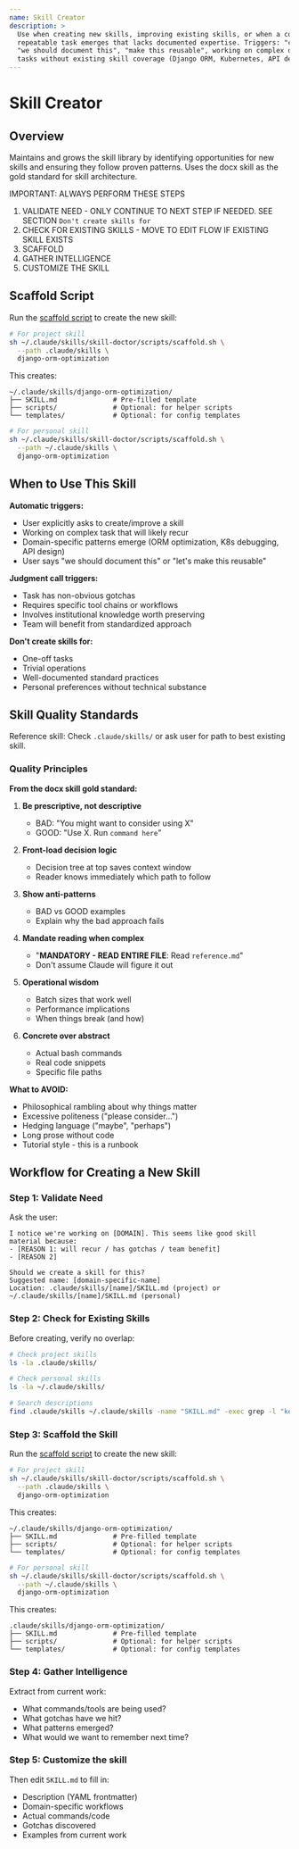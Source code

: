 ```yaml
---
name: Skill Creator 
description: >
  Use when creating new skills, improving existing skills, or when a complex 
  repeatable task emerges that lacks documented expertise. Triggers: "create a skill", 
  "we should document this", "make this reusable", working on complex domain-specific 
  tasks without existing skill coverage (Django ORM, Kubernetes, API design, etc.)
---
```


# Skill Creator

## Overview

Maintains and grows the skill library by identifying opportunities for new skills and ensuring they follow proven patterns. Uses the docx skill as the gold standard for skill architecture.

IMPORTANT: ALWAYS PERFORM THESE STEPS
1. VALIDATE NEED - ONLY CONTINUE TO NEXT STEP IF NEEDED. SEE SECTION `Don't create skills for`
2. CHECK FOR EXISTING SKILLS - MOVE TO EDIT FLOW IF EXISTING SKILL EXISTS
3. SCAFFOLD
4. GATHER INTELLIGENCE
5. CUSTOMIZE THE SKILL

## Scaffold Script

Run the [scaffold script](./scripts/scaffold.sh) to create the new skill:

```bash
# For project skill
sh ~/.claude/skills/skill-doctor/scripts/scaffold.sh \
  --path .claude/skills \
  django-orm-optimization
```

This creates:
```
~/.claude/skills/django-orm-optimization/
├── SKILL.md              # Pre-filled template
├── scripts/              # Optional: for helper scripts
└── templates/            # Optional: for config templates
```

```bash
# For personal skill
sh ~/.claude/skills/skill-doctor/scripts/scaffold.sh \
  --path ~/.claude/skills \
  django-orm-optimization
```
## When to Use This Skill

**Automatic triggers:**
- User explicitly asks to create/improve a skill
- Working on complex task that will likely recur
- Domain-specific patterns emerge (ORM optimization, K8s debugging, API design)
- User says "we should document this" or "let's make this reusable"

**Judgment call triggers:**
- Task has non-obvious gotchas
- Requires specific tool chains or workflows
- Involves institutional knowledge worth preserving
- Team will benefit from standardized approach

**Don't create skills for:**
- One-off tasks
- Trivial operations
- Well-documented standard practices
- Personal preferences without technical substance

## Skill Quality Standards

Reference skill: Check `.claude/skills/` or ask user for path to best existing skill.

### Quality Principles

**From the docx skill gold standard:**

1. **Be prescriptive, not descriptive**
   - BAD: "You might want to consider using X"
   - GOOD: "Use X. Run `command here`"

2. **Front-load decision logic**
   - Decision tree at top saves context window
   - Reader knows immediately which path to follow

3. **Show anti-patterns**
   - BAD vs GOOD examples
   - Explain why the bad approach fails

4. **Mandate reading when complex**
   - "**MANDATORY - READ ENTIRE FILE**: Read `reference.md`"
   - Don't assume Claude will figure it out

5. **Operational wisdom**
   - Batch sizes that work well
   - Performance implications
   - When things break (and how)

6. **Concrete over abstract**
   - Actual bash commands
   - Real code snippets
   - Specific file paths

**What to AVOID:**
- Philosophical rambling about why things matter
- Excessive politeness ("please consider...")
- Hedging language ("maybe", "perhaps")
- Long prose without code
- Tutorial style - this is a runbook

## Workflow for Creating a New Skill

### Step 1: Validate Need

Ask the user:
````
I notice we're working on [DOMAIN]. This seems like good skill material because:
- [REASON 1: will recur / has gotchas / team benefit]
- [REASON 2]

Should we create a skill for this?
Suggested name: [domain-specific-name]
Location: .claude/skills/[name]/SKILL.md (project) or ~/.claude/skills/[name]/SKILL.md (personal)
````

### Step 2: Check for Existing Skills

Before creating, verify no overlap:
````bash
# Check project skills
ls -la .claude/skills/

# Check personal skills  
ls -la ~/.claude/skills/

# Search descriptions
find .claude/skills ~/.claude/skills -name "SKILL.md" -exec grep -l "keyword" {} \; 2>/dev/null
````

### Step 3: Scaffold the Skill

Run the [scaffold script](./scripts/scaffold.sh) to create the new skill:
```bash
# For project skill
sh ~/.claude/skills/skill-doctor/scripts/scaffold.sh \
  --path .claude/skills \
  django-orm-optimization
```

This creates:
```
~/.claude/skills/django-orm-optimization/
├── SKILL.md              # Pre-filled template
├── scripts/              # Optional: for helper scripts
└── templates/            # Optional: for config templates
```

```bash
# For personal skill
sh ~/.claude/skills/skill-doctor/scripts/scaffold.sh \
  --path ~/.claude/skills \
  django-orm-optimization
```

This creates:
```
.claude/skills/django-orm-optimization/
├── SKILL.md              # Pre-filled template
├── scripts/              # Optional: for helper scripts
└── templates/            # Optional: for config templates
```

### Step 4: Gather Intelligence

Extract from current work:
- What commands/tools are being used?
- What gotchas have we hit?
- What patterns emerged?
- What would we want to remember next time?


### Step 5: Customize the skill

Then edit `SKILL.md` to fill in:
- Description (YAML frontmatter)
- Domain-specific workflows
- Actual commands/code
- Gotchas discovered
- Examples from current work
